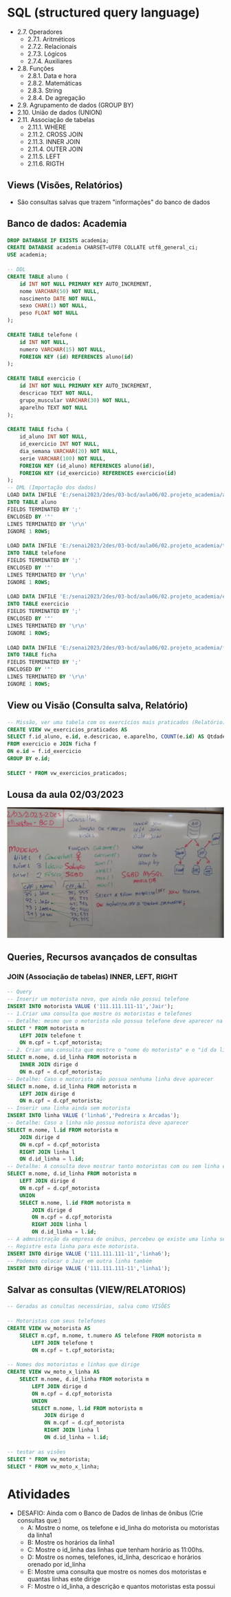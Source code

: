 # SQL (structured query language)
- 2.7. Operadores
    - 2.7.1. Aritméticos
    - 2.7.2. Relacionais
    - 2.7.3. Lógicos
    - 2.7.4. Auxiliares
- 2.8. Funções
    - 2.8.1. Data e hora
    - 2.8.2. Matemáticas
    - 2.8.3. String
    - 2.8.4. De agregação
- 2.9. Agrupamento de dados (GROUP BY)
- 2.10. União de dados (UNION)
- 2.11. Associação de tabelas
    - 2.11.1. WHERE
    - 2.11.2. CROSS JOIN
    - 2.11.3. INNER JOIN
    - 2.11.4. OUTER JOIN
    - 2.11.5. LEFT
    - 2.11.6. RIGTH
## Views (Visões, Relatórios)
- São consultas salvas que trazem "informações" do banco de dados

## Banco de dados: Academia
```SQL
DROP DATABASE IF EXISTS academia;
CREATE DATABASE academia CHARSET=UTF8 COLLATE utf8_general_ci;
USE academia;

-- DDL
CREATE TABLE aluno (
    id INT NOT NULL PRIMARY KEY AUTO_INCREMENT,
    nome VARCHAR(50) NOT NULL,
    nascimento DATE NOT NULL,
    sexo CHAR(1) NOT NULL,
    peso FLOAT NOT NULL
);

CREATE TABLE telefone (
	id INT NOT NULL,
	numero VARCHAR(15) NOT NULL,
	FOREIGN KEY (id) REFERENCES aluno(id)
);

CREATE TABLE exercicio (
    id INT NOT NULL PRIMARY KEY AUTO_INCREMENT,
    descricao TEXT NOT NULL,
    grupo_muscular VARCHAR(30) NOT NULL,
    aparelho TEXT NOT NULL
);

CREATE TABLE ficha (
    id_aluno INT NOT NULL,
    id_exercicio INT NOT NULL,
    dia_semana VARCHAR(20) NOT NULL,
	serie VARCHAR(100) NOT NULL,
    FOREIGN KEY (id_aluno) REFERENCES aluno(id),
    FOREIGN KEY (id_exercicio) REFERENCES exercicio(id)
);
-- DML (Importação dos dados)
LOAD DATA INFILE 'E:/senai2023/2des/03-bcd/aula06/02.projeto_academia/aluno.csv'
INTO TABLE aluno
FIELDS TERMINATED BY ';'
ENCLOSED BY '"'
LINES TERMINATED BY '\r\n'
IGNORE 1 ROWS;

LOAD DATA INFILE 'E:/senai2023/2des/03-bcd/aula06/02.projeto_academia/telefone.csv'
INTO TABLE telefone
FIELDS TERMINATED BY ';'
ENCLOSED BY '"'
LINES TERMINATED BY '\r\n'
IGNORE 1 ROWS;

LOAD DATA INFILE 'E:/senai2023/2des/03-bcd/aula06/02.projeto_academia/exercicio.csv'
INTO TABLE exercicio
FIELDS TERMINATED BY ';'
ENCLOSED BY '"'
LINES TERMINATED BY '\r\n'
IGNORE 1 ROWS;

LOAD DATA INFILE 'E:/senai2023/2des/03-bcd/aula06/02.projeto_academia/ficha.csv'
INTO TABLE ficha
FIELDS TERMINATED BY ';'
ENCLOSED BY '"'
LINES TERMINATED BY '\r\n'
IGNORE 1 ROWS;
```
## View ou Visão (Consulta salva, Relatório)
```SQL
-- Missão, ver uma tabela com os exercícios mais praticados (Relatório)
CREATE VIEW vw_exercicios_praticados AS
SELECT f.id_aluno, e.id, e.descricao, e.aparelho, COUNT(e.id) AS Qtdade
FROM exercicio e JOIN ficha f
ON e.id = f.id_exercicio
GROUP BY e.id;

SELECT * FROM vw_exercicios_praticados;
```

## Lousa da aula 02/03/2023
![](./lousa.jpg)

## Queries, Recursos avançados de consultas
### JOIN (Associação de tabelas) INNER, LEFT, RIGHT
```sql
-- Query
-- Inserir um motorista novo, que ainda não possui telefone
INSERT INTO motorista VALUE ('111.111.111-11','Jair');
-- 1.Criar uma consulta que mostre os motoristas e telefones
-- Detalhe: mesmo que o motorista não possua telefone deve aparecer na consulta
SELECT * FROM motorista m
	LEFT JOIN telefone t
	ON m.cpf = t.cpf_motorista;
-- 2. Criar uma consulta que mostre o "nome do motorista" e o "id da linha"
SELECT m.nome, d.id_linha FROM motorista m
	INNER JOIN dirige d
	ON m.cpf = d.cpf_motorista;
-- Detalhe: Caso o motorista não possua nenhuma linha deve aparecer
SELECT m.nome, d.id_linha FROM motorista m
	LEFT JOIN dirige d
	ON m.cpf = d.cpf_motorista;
-- Inserir uma linha ainda sem motorista
INSERT INTO linha VALUE ('linha6','Pedreira x Arcadas');
-- Detalhe: Caso a linha não possua motorista deve aparecer
SELECT m.nome, l.id FROM motorista m
	JOIN dirige d
	ON m.cpf = d.cpf_motorista
	RIGHT JOIN linha l
	ON d.id_linha = l.id;
-- Detalhe: A consulta deve mostrar tanto motoristas com ou sem linha e linhas sem motoristas
SELECT m.nome, d.id_linha FROM motorista m
	LEFT JOIN dirige d
	ON m.cpf = d.cpf_motorista
	UNION
	SELECT m.nome, l.id FROM motorista m
		JOIN dirige d
		ON m.cpf = d.cpf_motorista
		RIGHT JOIN linha l
		ON d.id_linha = l.id;
-- A admnistração da empresa de onibus, percebeu qe existe uma linha sem motorista e um motorista sem linha
-- Registre esta linha para este motorista.
INSERT INTO dirige VALUE ('111.111.111-11','linha6');
-- Podemos colocar o Jair em outra linha também
INSERT INTO dirige VALUE ('111.111.111-11','linha1');
```
## Salvar as consultas (VIEW/RELATORIOS)
```sql
-- Geradas as conultas necessárias, salva como VISÕES

-- Motoristas com seus telefones
CREATE VIEW vw_motorista AS
	SELECT m.cpf, m.nome, t.numero AS telefone FROM motorista m
		LEFT JOIN telefone t
		ON m.cpf = t.cpf_motorista;

-- Nomes dos motoristas e linhas que dirige
CREATE VIEW vw_moto_x_linha AS
	SELECT m.nome, d.id_linha FROM motorista m
		LEFT JOIN dirige d
		ON m.cpf = d.cpf_motorista
		UNION
		SELECT m.nome, l.id FROM motorista m
			JOIN dirige d
			ON m.cpf = d.cpf_motorista
			RIGHT JOIN linha l
			ON d.id_linha = l.id;
		
-- testar as visões
SELECT * FROM vw_motorista;
SELECT * FROM vw_moto_x_linha;
```
# Atividades
- DESAFIO: Ainda com o Banco de Dados de linhas de ônibus (Crie consultas que:)
    - A: Mostre o nome, os telefone e id_linha do motorista ou motoristas da linha1
    - B: Mostre os horários da linha1
    - C: Mostre o id_linha das linhas que tenham horário  as 11:00hs.
    - D: Mostre os nomes, telefones, id_linha, descricao e horários orenado por id_linha
    - E: Mostre uma consulta que mostre os nomes dos motoristas e quantas linhas este dirige
    - F: Mostre o id_linha, a descrição e quantos motoristas esta possui
